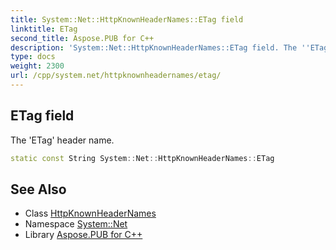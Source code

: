 ```yaml
---
title: System::Net::HttpKnownHeaderNames::ETag field
linktitle: ETag
second_title: Aspose.PUB for C++
description: 'System::Net::HttpKnownHeaderNames::ETag field. The ''ETag'' header name in C++.'
type: docs
weight: 2300
url: /cpp/system.net/httpknownheadernames/etag/
---
```

## ETag field


The 'ETag' header name.

```cpp
static const String System::Net::HttpKnownHeaderNames::ETag
```

## See Also

* Class [HttpKnownHeaderNames](../)
* Namespace [System::Net](../../)
* Library [Aspose.PUB for C++](../../../)
